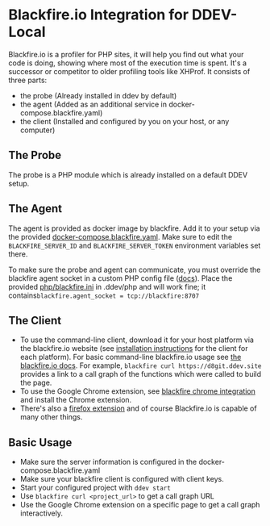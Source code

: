 # Blackfire.io Integration for DDEV-Local

Blackfire.io is a profiler for PHP sites, it will help you find out what your code is doing, showing where most of the execution time is spent. It's a successor or competitor to older profiling tools like XHProf. It consists of three parts:

- the probe (Already installed in ddev by default)
- the agent (Added as an additional service in docker-compose.blackfire.yaml)
- the client (Installed and configured by you on your host, or any computer)

## The Probe

The probe is a PHP module which is already installed on a default DDEV setup.

## The Agent

The agent is provided as docker image by blackfire. Add it to your setup via the provided [docker-compose.blackfire.yaml](docker-compose.blackfire.yaml). Make sure to edit the `BLACKFIRE_SERVER_ID` and `BLACKFIRE_SERVER_TOKEN` environment variables set there.

To make sure the probe and agent can communicate, you must override
the blackfire agent socket in a custom PHP config file ([docs](https://ddev.readthedocs.io/en/latest/users/extend/customization-extendibility/#providing-custom-php-configuration-phpini)). Place the provided [php/blackfire.ini](php/blackfire.ini) in .ddev/php and will work fine; it contains`blackfire.agent_socket = tcp://blackfire:8707`

## The Client

* To use the command-line client, download it for your host platform via the blackfire.io website (see [installation instructions](https://blackfire.io/docs/up-and-running/installation#installation-instructions) for the client for each platform). For basic command-line blackfire.io usage see [the blackfire.io docs](https://blackfire.io/docs/cookbooks/profiling-http). For example, `blackfire curl https://d8git.ddev.site` provides a link to a call graph of the functions which were called to build the page.
* To use the Google Chrome extension, see [blackfire chrome integration](https://blackfire.io/docs/integrations/chrome) and install the Chrome extension.
* There's also a [firefox extension](https://blackfire.io/docs/integrations/firefox) and of course Blackfire.io is capable of many other things.

## Basic Usage

* Make sure the server information is configured in the docker-compose.blackfire.yaml
* Make sure your blackfire client is configured with client keys.
* Start your configured project with `ddev start`
* Use `blackfire curl <project_url>` to get a call graph URL
* Use the Google Chrome extension on a specific page to get a call graph interactively.
